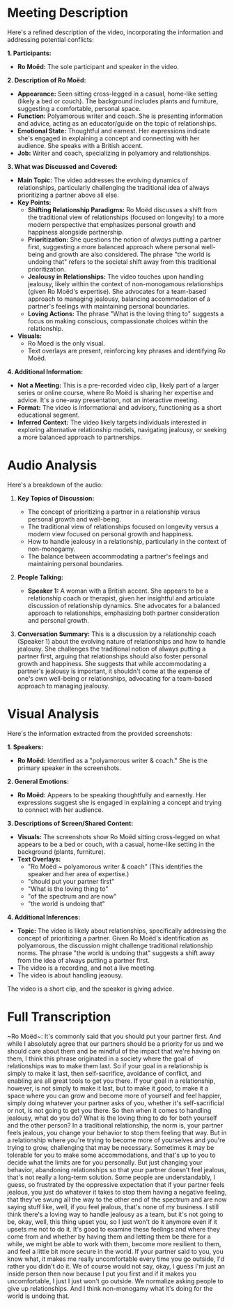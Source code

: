 # Meeting Description

Here's a refined description of the video, incorporating the information and addressing potential conflicts:

**1. Participants:**

*   **Ro Moëd:** The sole participant and speaker in the video.

**2. Description of Ro Moëd:**

*   **Appearance:**  Seen sitting cross-legged in a casual, home-like setting (likely a bed or couch).  The background includes plants and furniture, suggesting a comfortable, personal space.
*   **Function:**  Polyamorous writer and coach. She is presenting information and advice, acting as an educator/guide on the topic of relationships.
*   **Emotional State:**  Thoughtful and earnest. Her expressions indicate she's engaged in explaining a concept and connecting with her audience. She speaks with a British accent.
*   **Job:** Writer and coach, specializing in polyamory and relationships.

**3. What was Discussed and Covered:**

*   **Main Topic:** The video addresses the evolving dynamics of relationships, particularly challenging the traditional idea of always prioritizing a partner above all else.
*   **Key Points:**
    *   **Shifting Relationship Paradigms:**  Ro Moëd discusses a shift from the traditional view of relationships (focused on longevity) to a more modern perspective that emphasizes personal growth and happiness alongside partnership.
    *   **Prioritization:**  She questions the notion of *always* putting a partner first, suggesting a more balanced approach where personal well-being and growth are also considered. The phrase "the world is undoing that" refers to the societal shift away from this traditional prioritization.
    *   **Jealousy in Relationships:** The video touches upon handling jealousy, likely within the context of non-monogamous relationships (given Ro Moëd's expertise).  She advocates for a team-based approach to managing jealousy, balancing accommodation of a partner's feelings with maintaining personal boundaries.
    *   **Loving Actions:** The phrase "What is the loving thing to" suggests a focus on making conscious, compassionate choices within the relationship.
* **Visuals:**
    * Ro Moed is the only visual.
    * Text overlays are present, reinforcing key phrases and identifying Ro Moëd.

**4. Additional Information:**

*   **Not a Meeting:** This is a pre-recorded video clip, likely part of a larger series or online course, where Ro Moëd is sharing her expertise and advice. It's a one-way presentation, not an interactive meeting.
*   **Format:** The video is informational and advisory, functioning as a short educational segment.
*   **Inferred Context:** The video likely targets individuals interested in exploring alternative relationship models, navigating jealousy, or seeking a more balanced approach to partnerships.



# Audio Analysis

Here's a breakdown of the audio:

1.  **Key Topics of Discussion:**
    *   The concept of prioritizing a partner in a relationship versus personal growth and well-being.
    *   The traditional view of relationships focused on longevity versus a modern view focused on personal growth and happiness.
    *   How to handle jealousy in a relationship, particularly in the context of non-monogamy.
    *   The balance between accommodating a partner's feelings and maintaining personal boundaries.

2.  **People Talking:**
    *   **Speaker 1:** A woman with a British accent. She appears to be a relationship coach or therapist, given her insightful and articulate discussion of relationship dynamics. She advocates for a balanced approach to relationships, emphasizing both partner consideration and personal growth.

3.  **Conversation Summary:**
    This is a discussion by a relationship coach (Speaker 1) about the evolving nature of relationships and how to handle jealousy. She challenges the traditional notion of always putting a partner first, arguing that relationships should also foster personal growth and happiness. She suggests that while accommodating a partner's jealousy is important, it shouldn't come at the expense of one's own well-being or relationships, advocating for a team-based approach to managing jealousy.



# Visual Analysis

Here's the information extracted from the provided screenshots:

**1. Speakers:**

*   **Ro Moëd:** Identified as a "polyamorous writer & coach." She is the primary speaker in the screenshots.

**2. General Emotions:**

*   **Ro Moëd:** Appears to be speaking thoughtfully and earnestly. Her expressions suggest she is engaged in explaining a concept and trying to connect with her audience.

**3. Descriptions of Screen/Shared Content:**

*   **Visuals:** The screenshots show Ro Moëd sitting cross-legged on what appears to be a bed or couch, with a casual, home-like setting in the background (plants, furniture).
*   **Text Overlays:**
    *   "Ro Moëd ~ polyamorous writer & coach" (This identifies the speaker and her area of expertise.)
    *   "should put your partner first"
    *   "What is the loving thing to"
    *   "of the spectrum and are now"
    *    "the world is undoing that"

**4. Additional Inferences:**

*   **Topic:** The video is likely about relationships, specifically addressing the concept of prioritizing a partner. Given Ro Moëd's identification as polyamorous, the discussion might challenge traditional relationship norms. The phrase "the world is undoing that" suggests a shift away from the idea of always putting a partner first.
*   The video is a recording, and not a live meeting.
*   The video is about handling jeaousy.

The video is a short clip, and the speaker is giving advice.



# Full Transcription

~Ro Moëd~: It's commonly said that you should put your partner first. And while I absolutely agree that our partners should be a priority for us and we should care about them and be mindful of the impact that we're having on them, I think this phrase originated in a society where the goal of relationships was to make them last. So if your goal in a relationship is simply to make it last, then self-sacrifice, avoidance of conflict, and enabling are all great tools to get you there. If your goal in a relationship, however, is not simply to make it last, but to make it good, to make it a space where you can grow and become more of yourself and feel happier, simply doing whatever your partner asks of you, whether it's self-sacrificial or not, is not going to get you there. So then when it comes to handling jealousy, what do you do? What is the loving thing to do for both yourself and the other person? In a traditional relationship, the norm is, your partner feels jealous, you change your behavior to stop them feeling that way. But in a relationship where you're trying to become more of yourselves and you're trying to grow, challenging that may be necessary. Sometimes it may be tolerable for you to make some accommodations, and that's up to you to decide what the limits are for you personally. But just changing your behavior, abandoning relationships so that your partner doesn't feel jealous, that's not really a long-term solution. Some people are understandably, I guess, so frustrated by the oppressive expectation that if your partner feels jealous, you just do whatever it takes to stop them having a negative feeling, that they've swung all the way to the other end of the spectrum and are now saying stuff like, well, if you feel jealous, that's none of my business. I still think there's a loving way to handle jealousy as a team, but it's not going to be, okay, well, this thing upset you, so I just won't do it anymore even if it upsets me not to do it. It's good to examine these feelings and where they come from and whether by having them and letting them be there for a while, we might be able to work with them, become more resilient to them, and feel a little bit more secure in the world. If your partner said to you, you know what, it makes me really uncomfortable every time you go outside, I'd rather you didn't do it. We of course would not say, okay, I guess I'm just an inside person then now because I put you first and if it makes you uncomfortable, I just I just won't go outside. We normalize asking people to give up relationships. And I think non-monogamy what it's doing for the world is undoing that.